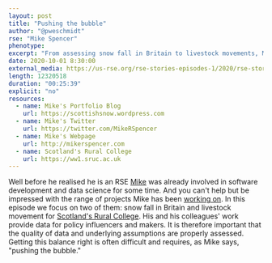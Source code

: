 ```yaml
---
layout: post
title: "Pushing the bubble"
author: "@pweschmidt"
rse: "Mike Spencer"
phenotype: 
excerpt: "From assessing snow fall in Britain to livestock movements, Mike has provided his expertise in data science to policy makers and influencers. So testing the data and underlying assumptions is an essential step. For this it is sometimes necessary to move outside our comfort zone."
date: 2020-10-01 8:30:00
external_media: https://us-rse.org/rse-stories-episodes-1/2020/rse-stories-mike-spencer-episode-36.mp3  
length: 12320518
duration: "00:25:39"
explicit: "no"
resources:
  - name: Mike's Portfolio Blog
    url: https://scottishsnow.wordpress.com
  - name: Mike's Twitter
    url: https://twitter.com/MikeRSpencer
  - name: Mike's Webpage
    url: http://mikerspencer.com
  - name: Scotland's Rural College
    url: https://ww1.sruc.ac.uk 
--- 
```

Well before he realised he is an RSE [Mike](https://twitter.com/MikeRSpencer) was already involved in software development and data science for some time. And you can't help but be impressed with the range of projects Mike has been [working on](https://scottishsnow.wordpress.com). In this episode we focus on two of them: snow fall in Britain and livestock movement for [Scotland's Rural College](https://ww1.sruc.ac.uk). His and his colleagues' work provide data for policy influencers and makers. It is therefore important that the quality of data and underlying assumptions are properly assessed. Getting this balance right is often difficult and requires, as Mike says, "pushing the bubble." 
